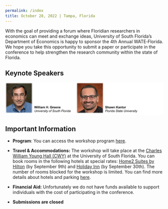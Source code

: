 ```yaml
---
permalink: /index
title: October 28, 2022 | Tampa, Florida
---
```


With the goal of providing a forum where Floridian researchers in economics can meet and exchange ideas, University of South Florida’s Department of Economics is happy to sponsor the 4th Annual WATE‐Florida. We hope you take this opportunity to submit a paper or participate in the conference to help strengthen the research community within the state of Florida.  

## Keynote Speakers

![Speakers](assets/img/speakers.png)

<!-- <img alt="Speakers" width="100%" src="assets/img/speakers_small.png" /> -->

## Important Information

  - **Program**: You can access the workshop program [here](program.md).

  - **Travel & Accommodations:** The workshop will take place at the [Charles William Young Hall (CWY)](https://goo.gl/maps/U2UeceHKt8u4u4js6) at the University of South Florida. You can book rooms in the following hotels at special rates: [Home2 Suites by Hilton](https://www.hilton.com/en/book/reservation/deeplink/?ctyhocn=TPASFHT&groupCode=CHTWAT&arrivaldate=2022-10-26&departuredate=2022-10-29&flexibleDates=true&cid=OM,WW,HILTONLINK,EN,DirectLink&fromId=HILTONLINKDIRECT) (by September 9th) and [Holiday Inn](https://www.holidayinn.com/redirect?path=rates&brandCode=HI&localeCode=en&regionCode=1&hotelCode=Tpafa&checkInDate=27&checkInMonthYear=092022&checkOutDate=29&checkOutMonthYear=092022&_PMID=99801505&GPC=WAT&cn=no&viewfullsite=true) (by September 30th). The number of rooms blocked for the workshop is limited. You can find more details about hotels and parking [here](accommodations.md).

  - **Financial Aid:** Unfortunately we do not have funds available to support individuals with the cost of participating in the conference.
  
  - **Submissions are closed**   
